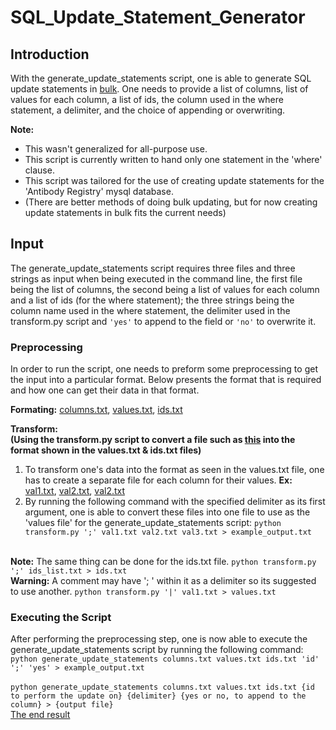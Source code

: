 # SQL_Update_Statement_Generator
## Introduction
With the generate_update_statements script, one is able to generate SQL update statements in [bulk](https://github.com/Phileodontist/SQL_Update_Statement_Generator/blob/master/example_output.txt). One needs to provide a list of columns, list of values for each column, a list of ids, the column used in the where statement, a delimiter, and the choice of appending or overwriting.

**Note:** 
* This wasn't generalized for all-purpose use.
* This script is currently written to hand only one statement in the 'where' clause.
* This script was tailored for the use of creating update statements for the 'Antibody Registry' mysql database.  
* (There are better methods of doing bulk updating, but for now creating update statements in bulk fits the current needs)

## Input
The generate_update_statements script requires three files and three strings as input when being executed in the command line, the first file being the list of columns, the second being a list of values for each column and a list of ids (for the where statement); the three strings being the column name used in the where statement, the delimiter used in the transform.py script and `'yes'` to append to the field or `'no'` to overwrite it.
 
### Preprocessing
In order to run the script, one needs to preform some preprocessing to get the input into a particular format. Below presents the format that is required and how one can get their data in that format.

**Formating:** [columns.txt](https://github.com/Phileodontist/SQL_Update_Statement_Generator/blob/master/columns.txt), [values.txt](https://github.com/Phileodontist/SQL_Update_Statement_Generator/blob/master/values.txt), [ids.txt](https://github.com/Phileodontist/SQL_Update_Statement_Generator/blob/master/ids.txt)

**Transform: 
<br/> (Using the transform.py script to convert a file such as [this](https://github.com/Phileodontist/SQL_Update_Statement_Generator/blob/master/val1.txt) into the format shown in the values.txt & ids.txt files)** 

1. To transform one's data into the format as seen in the values.txt file, one has to create a separate file for each column for their values. **Ex:** [val1.txt](https://github.com/Phileodontist/SQL_Update_Statement_Generator/blob/master/val1.txt), [val2.txt](https://github.com/Phileodontist/SQL_Update_Statement_Generator/blob/master/val2.txt), [val2.txt](https://github.com/Phileodontist/SQL_Update_Statement_Generator/blob/master/val3.txt)
2. By running the following command with the specified delimiter as its first argument, one is able to convert these files into one file to use as the 'values file' for the generate_update_statements script: `python transform.py ';' val1.txt val2.txt val3.txt > example_output.txt`

</br>**Note:** The same thing can be done for the ids.txt file. `python transform.py ';' ids_list.txt > ids.txt`
</br>**Warning:** A comment may have '; ' within it as a delimiter so its suggested to use another. `python transform.py '|' val1.txt > values.txt`

### Executing the Script
After performing the preprocessing step, one is now able to execute the generate_update_statements script by running the following command: `python generate_update_statements columns.txt values.txt ids.txt 'id' ';' 'yes' > example_output.txt` 
<br/>
<br/>
`python generate_update_statements columns.txt values.txt ids.txt {id to perform the update on} {delimiter} {yes or no, to append to the column} > {output file}`
<br/>[The end result](https://github.com/Phileodontist/SQL_Update_Statement_Generator/blob/master/example_output.txt)
